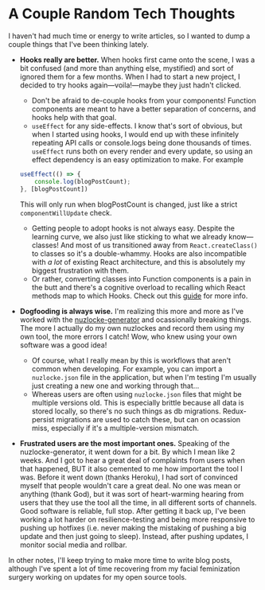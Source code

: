 # A Couple Random Tech Thoughts

I haven't had much time or energy to write articles, so I wanted to dump a couple things that I've been thinking lately.

- **Hooks really are better.** When hooks first came onto the scene, I was a bit confused (and more than anything else, mystified) and sort of ignored them for a few months. When I had to start a new project, I decided to try hooks again&mdash;voila!&mdash;maybe they just hadn't clicked.
    - Don't be afraid to de-couple hooks from your components! Function components are meant to have a better separation of concerns, and hooks help with that goal.
    - `useEffect` for any side-effects. I know that's sort of obvious, but when I started using hooks, I would end up with these infinitely repeating API calls or console.logs being done thousands of times. `useEffect` runs both on every render and every update, so using an effect dependency is an easy optimization to make. For example

    ```typescript
    useEffect(() => {
        console.log(blogPostCount);
    }, [blogPostCount])
    ```

    This will only run when blogPostCount is changed, just like a strict `componentWillUpdate` check.
    - Getting people to adopt hooks is not always easy. Despite the learning curve, we also just like sticking to what we already know&mdash;classes! And most of us transitioned away from `React.createClass()` to classes so it's a double-whammy. Hooks are also incompatible with *a lot* of existing React architecture, and this is absolutely my biggest frustration with them.
    - Or rather, converting classes into Function components is a pain in the butt and there's a cognitive overload to recalling which React methods map to which Hooks. Check out this [guide](https://reactjs.org/docs/hooks-faq.html#adoption-strategy) for more info.

- **Dogfooding is always wise.** I'm realizing this more and more as I've worked with the [nuzlocke-generator](https://nuzlocke-generator.com) and ocassionally breaking things. The more I actually do my own nuzlockes and record them using my own tool, the more errors I catch! Wow, who knew using your own software was a good idea!
  - Of course, what I really mean by this is workflows that aren't common when developing. For example, you can import a `nuzlocke.json` file in the application, but when I'm testing I'm usually just creating a new one and working through that...
  - Whereas users are often using `nuzlocke.json` files that might be multiple versions old. This is especially brittle because all data is stored locally, so there's no such things as db migrations. Redux-persist migrations are used to catch these, but can on ocassion miss, especially if it's a multiple-version mismatch.

- **Frustrated users are the most important ones.** Speaking of the nuzlocke-generator, it went down for a bit. By which I mean like 2 weeks. And I got to hear a great deal of complaints from users when that happened, BUT it also cemented to me how important the tool I was. Before it went down (thanks Heroku), I had sort of convinced myself that people wouldn't care a great deal. No one was mean or anything (thank God), but it was sort of heart-warming hearing from users that they use the tool all the time, in all different sorts of channels. Good software is reliable, full stop. After getting it back up, I've been working a lot harder on resilience-testing and being more responsive to pushing up hotfixes (i.e. never making the mistaking of pushing a big update and then just going to sleep). Instead, after pushing updates, I monitor social media and rollbar.

In other notes, I'll keep trying to make more time to write blog posts, although I've spent a lot of time recovering from my facial feminization surgery working on updates for my open source tools.